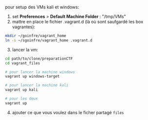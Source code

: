 pour setup des VMs kali et windows:
1. set **Preferences** > **Default Machine Folder** : "/tmp/VMs"
2. mattre en place le fichier .vagrant.d (là où sont saufgardé les box vagrantes):
```bash
mkdir ~/goinfre/vagrant_home
ln -s ~/sgoinfre/vagrant_home .vagrant.d
```
3. lancer la vm:
```bash
cd path/to/clone/preparationCTF
cd vagrant_files

# pour lancer la machine windows
vagrant up windows-target

# pour lancer la machine kali
vagrant up kali

# pour les deux
vagrant up
```
4. ajouter ce que vous voulez dans le ficher partagé `files`
